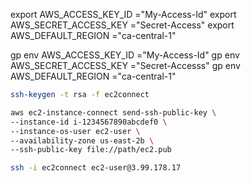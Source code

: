 
export AWS_ACCESS_KEY_ID ="My-Access-Id"
export AWS_SECRET_ACCESS_KEY ="Secret-Access"
export AWS_DEFAULT_REGION ="ca-central-1"

gp env AWS_ACCESS_KEY_ID ="My-Access-Id"
gp env AWS_SECRET_ACCESS_KEY ="Secret-Accesss"
gp env AWS_DEFAULT_REGION ="ca-central-1"

```sh
ssh-keygen -t rsa -f ec2connect
```


```sh
aws ec2-instance-connect send-ssh-public-key \
--instance-id i-1234567890abcdef0 \
--instance-os-user ec2-user \
--availability-zone us-east-2b \
--ssh-public-key file://path/ec2.pub
```

```sh
ssh -i ec2connect ec2-user@3.99.178.17
```